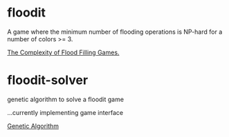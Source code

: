 # floodit

A game where the minimum number of flooding operations is NP-hard  for a number
of colors >= 3.

[The Complexity of Flood Filling Games.](https://arxiv.org/pdf/1001.4420.pdf)


# floodit-solver
genetic algorithm to solve a floodit game

...currently implementing game interface

[Genetic Algorithm](readme_ga.txt)
